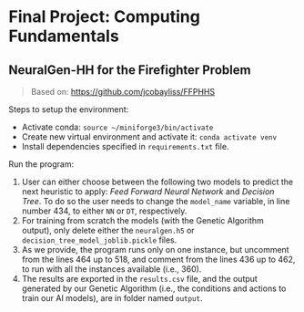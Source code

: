 # Final Project: Computing Fundamentals
## NeuralGen-HH for the Firefighter Problem

> Based on: https://github.com/jcobayliss/FFPHHS

Steps to setup the environment:
- Activate conda: `source ~/miniforge3/bin/activate`
- Create new virtual environment and activate it: `conda activate venv`
- Install dependencies specified in `requirements.txt` file.

Run the program:
1. User can either choose between the following two models to predict the next heuristic to apply: *Feed Forward Neural Network* and *Decision Tree*. To do so the user needs to change the `model_name` variable, in line number 434, to either `NN` or `DT`, respectively.
2. For training from scratch the models (with the Genetic Algorithm output), only delete either the `neuralgen.h5` or `decision_tree_model_joblib.pickle` files.
3. As we provide, the program runs only on one instance, but uncomment from the lines 464 up to 518, and comment from the lines 436 up to 462, to run with all the instances available (i.e., 360).
4. The results are exported in the `results.csv` file, and the output generated by our Genetic Algorithm (i.e., the conditions and actions to train our AI models), are in folder named `output`.